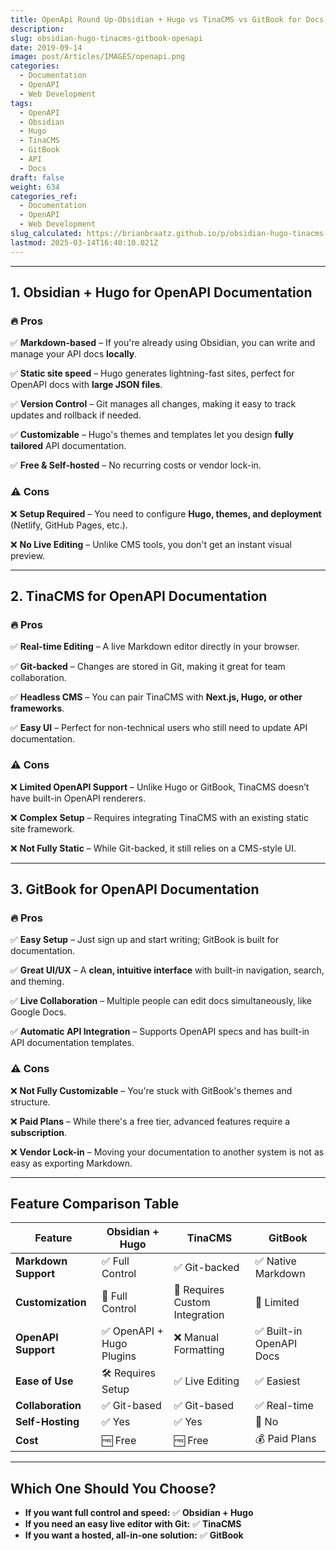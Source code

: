 ```yaml
---
title: OpenApi Round Up-Obsidian + Hugo vs TinaCMS vs GitBook for Docs
description: 
slug: obsidian-hugo-tinacms-gitbook-openapi
date: 2019-09-14
image: post/Articles/IMAGES/openapi.png
categories:
  - Documentation
  - OpenAPI
  - Web Development
tags:
  - OpenAPI
  - Obsidian
  - Hugo
  - TinaCMS
  - GitBook
  - API
  - Docs
draft: false
weight: 634
categories_ref:
  - Documentation
  - OpenAPI
  - Web Development
slug_calculated: https://brianbraatz.github.io/p/obsidian-hugo-tinacms-gitbook-openapi
lastmod: 2025-03-14T16:40:10.021Z
---
```

<!-- 
## Introduction

Choosing the right tool to manage **OpenAPI documentation** can be tricky.  
You need something that balances **customization, ease of use, developer experience, and collaboration**.

Today, we'll compare three approaches:  

- **Obsidian + Hugo** (Markdown-based, static site generation)  
- **TinaCMS** (Git-based, real-time CMS)  
- **GitBook** (A hosted documentation platform)  

Let's dive into the details!
-->

***

## 1. **Obsidian + Hugo for OpenAPI Documentation**

### 🔥 **Pros**

✅ **Markdown-based** – If you're already using Obsidian, you can write and manage your API docs **locally**.

✅ **Static site speed** – Hugo generates lightning-fast sites, perfect for OpenAPI docs with **large JSON files**.

✅ **Version Control** – Git manages all changes, making it easy to track updates and rollback if needed.

✅ **Customizable** – Hugo's themes and templates let you design **fully tailored** API documentation.

✅ **Free & Self-hosted** – No recurring costs or vendor lock-in.

### ⚠️ **Cons**

❌ **Setup Required** – You need to configure **Hugo, themes, and deployment** (Netlify, GitHub Pages, etc.).

❌ **No Live Editing** – Unlike CMS tools, you don't get an instant visual preview.

***

## 2. **TinaCMS for OpenAPI Documentation**

### 🔥 **Pros**

✅ **Real-time Editing** – A live Markdown editor directly in your browser.

✅ **Git-backed** – Changes are stored in Git, making it great for team collaboration.

✅ **Headless CMS** – You can pair TinaCMS with **Next.js, Hugo, or other frameworks**.

✅ **Easy UI** – Perfect for non-technical users who still need to update API documentation.

### ⚠️ **Cons**

❌ **Limited OpenAPI Support** – Unlike Hugo or GitBook, TinaCMS doesn’t have built-in OpenAPI renderers.

❌ **Complex Setup** – Requires integrating TinaCMS with an existing static site framework.

❌ **Not Fully Static** – While Git-backed, it still relies on a CMS-style UI.

***

## 3. **GitBook for OpenAPI Documentation**

### 🔥 **Pros**

✅ **Easy Setup** – Just sign up and start writing; GitBook is built for documentation.

✅ **Great UI/UX** – A **clean, intuitive interface** with built-in navigation, search, and theming.

✅ **Live Collaboration** – Multiple people can edit docs simultaneously, like Google Docs.

✅ **Automatic API Integration** – Supports OpenAPI specs and has built-in API documentation templates.

### ⚠️ **Cons**

❌ **Not Fully Customizable** – You're stuck with GitBook's themes and structure.

❌ **Paid Plans** – While there's a free tier, advanced features require a **subscription**.

❌ **Vendor Lock-in** – Moving your documentation to another system is not as easy as exporting Markdown.

***

## **Feature Comparison Table**

| Feature              | Obsidian + Hugo          | TinaCMS                        | GitBook                 |
| -------------------- | ------------------------ | ------------------------------ | ----------------------- |
| **Markdown Support** | ✅ Full Control           | ✅ Git-backed                   | ✅ Native Markdown       |
| **Customization**    | 🎨 Full Control          | 🎨 Requires Custom Integration | 🚫 Limited              |
| **OpenAPI Support**  | ✅ OpenAPI + Hugo Plugins | ❌ Manual Formatting            | ✅ Built-in OpenAPI Docs |
| **Ease of Use**      | 🛠 Requires Setup        | ✅ Live Editing                 | ✅ Easiest               |
| **Collaboration**    | ✅ Git-based              | ✅ Git-based                    | ✅ Real-time             |
| **Self-Hosting**     | ✅ Yes                    | ✅ Yes                          | 🚫 No                   |
| **Cost**             | 🆓 Free                  | 🆓 Free                        | 💰 Paid Plans           |

***

## **Which One Should You Choose?**

* **If you want full control and speed:** ✅ **Obsidian + Hugo**
* **If you need an easy live editor with Git:** ✅ **TinaCMS**
* **If you want a hosted, all-in-one solution:** ✅ **GitBook**

<!--
If you already use **Obsidian**, combining it with **Hugo** gives you **version control, customization, and speed**—perfect for OpenAPI documentation.  

However, if your team needs **live collaboration** and **zero setup**, GitBook is the easiest choice.  But



---

## Key Ideas  

| Concept               | Summary |
|-----------------------|---------|
| **Obsidian + Hugo**  | Self-hosted, fast, and fully customizable. |
| **TinaCMS**         | Git-based, real-time CMS for teams. |
| **GitBook**         | Hosted, easy-to-use, but less customizable. |

## References  

| Topic                 | Link |
|-----------------------|------|
| **Obsidian**          | [https://obsidian.md](https://obsidian.md) |
| **Hugo**              | [https://gohugo.io](https://gohugo.io) |
| **TinaCMS**           | [https://tina.io](https://tina.io) |
| **GitBook**           | [https://www.gitbook.com](https://www.gitbook.com) |
| **OpenAPI Specification** | [https://swagger.io/specification](https://swagger.io/specification) |
| **Hugo OpenAPI Plugins** | [https://gohugo.io/tools](https://gohugo.io/tools) |
| **Deploy Hugo with Netlify** | [https://www.netlify.com](https://www.netlify.com) |
| **Deploy Hugo with GitHub Pages** | [https://gohugo.io/hosting-and-deployment/hosting-on-github/](https://gohugo.io/hosting-and-deployment/hosting-on-github/) |
| **TinaCMS Git Integration** | [https://tina.io/docs/gatsby/github-backend/](https://tina.io/docs/gatsby/github-backend/) |
| **GitBook OpenAPI Integration** | [https://docs.gitbook.com/integrations](https://docs.gitbook.com/integrations) |

---

Let me know if you need any other links added! 🚀  
-->
